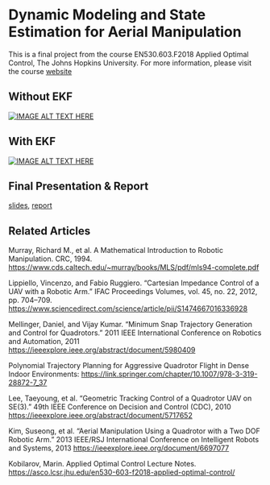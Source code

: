 # Dynamic Modeling and State Estimation for Aerial Manipulation
This is a final project from the course EN530.603.F2018 Applied Optimal Control, The Johns Hopkins University.
For more information, please visit the course [website](https://asco.lcsr.jhu.edu/en530-603-f2018-applied-optimal-control/)

## Without EKF
[![IMAGE ALT TEXT HERE](https://img.youtube.com/vi/cXVSs3OqWYQ/0.jpg)](https://www.youtube.com/watch?v=cXVSs3OqWYQ)

## With EKF
[![IMAGE ALT TEXT HERE](https://img.youtube.com/vi/Y8Qhyiw4ImA/0.jpg)](https://www.youtube.com/watch?v=Y8Qhyiw4ImA)

## Final Presentation & Report
[slides](https://drive.google.com/open?id=1Roen3hFWKzjwpFi7RKR9-zxp94Zd9ZHn), [report](https://drive.google.com/open?id=1kGVsTq9I9r1VLvYIv23_wkJyh48ZD-Qx)

## Related Articles
Murray, Richard M., et al. A Mathematical Introduction to Robotic Manipulation. CRC, 1994.
https://www.cds.caltech.edu/~murray/books/MLS/pdf/mls94-complete.pdf

Lippiello, Vincenzo, and Fabio Ruggiero. “Cartesian Impedance Control of a UAV with a Robotic Arm.” IFAC Proceedings Volumes, vol. 45, no. 22, 2012, pp. 704–709.
https://www.sciencedirect.com/science/article/pii/S1474667016336928

Mellinger, Daniel, and Vijay Kumar. “Minimum Snap Trajectory Generation and Control for Quadrotors.” 2011 IEEE International Conference on Robotics and Automation, 2011
https://ieeexplore.ieee.org/abstract/document/5980409

Polynomial Trajectory Planning for Aggressive Quadrotor Flight in Dense Indoor Environments: 
https://link.springer.com/chapter/10.1007/978-3-319-28872-7_37

Lee, Taeyoung, et al. “Geometric Tracking Control of a Quadrotor UAV on SE(3).” 49th IEEE Conference on Decision and Control (CDC), 2010
https://ieeexplore.ieee.org/abstract/document/5717652

Kim, Suseong, et al. “Aerial Manipulation Using a Quadrotor with a Two DOF Robotic Arm.” 2013 IEEE/RSJ International Conference on Intelligent Robots and Systems, 2013
https://ieeexplore.ieee.org/document/6697077

Kobilarov, Marin. Applied Optimal Control Lecture Notes.
https://asco.lcsr.jhu.edu/en530-603-f2018-applied-optimal-control/
